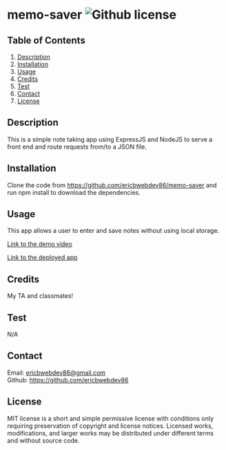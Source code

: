 # memo-saver  ![Github license](https://img.shields.io/badge/license-MIT-green.svg)


  ## Table of Contents
  1. [Description](#description)
  2. [Installation](#installation)
  3. [Usage](#usage)
  4. [Credits](#credits)
  5. [Test](#test)
  6. [Contact](#contact)
  7. [License](#license)
  

  ## Description
  This is a simple note taking app using ExpressJS and NodeJS to serve a front end and route requests from/to a JSON file. 


  ## Installation
  Clone the code from https://github.com/ericbwebdev86/memo-saver and run npm install to download the dependencies.
  

  ## Usage
  This app allows a user to enter and save notes without using local storage.

  [Link to the demo video](https://youtu.be/7TA-lRHGVkk)

  [Link to the deployed app](https://pacific-badlands-69908.herokuapp.com/)

  ## Credits
  My TA and classmates!
  

  ## Test
  N/A


  ## Contact
  Email: ericbwebdev86@gmail.com   
  Github: https://github.com/ericbwebdev86 


  ## License
  MIT license is a short and simple permissive license with conditions only requiring preservation of copyright and license notices. Licensed works, modifications, and larger works may be distributed under different terms and without source code.
